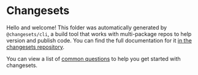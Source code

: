 # Changesets

Hello and welcome! This folder was automatically generated by `@changesets/cli`, a build tool that works
with multi-package repos to help version and publish code. You can
find the full documentation for it [in the changesets repository](https://github.com/changesets/changesets).

You can view a list of [common questions](https://github.com/changesets/changesets/blob/main/docs/common-questions.md) to help you get started with changesets.
